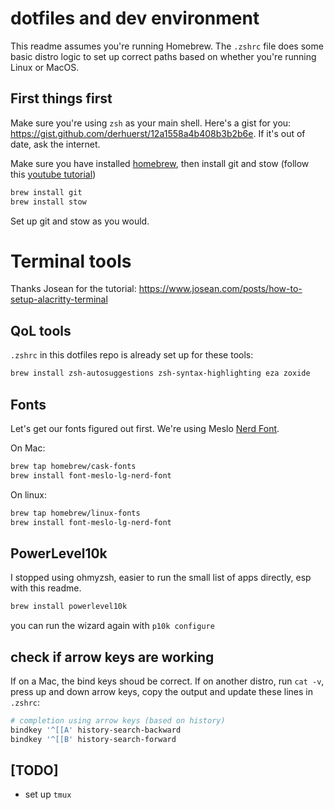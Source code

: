 # dotfiles and dev environment

This readme assumes you're running Homebrew. The `.zshrc` file does some basic distro logic to set up correct paths based on whether you're running Linux or MacOS.

## First things first

Make sure you're using `zsh` as your main shell. Here's a gist for you: https://gist.github.com/derhuerst/12a1558a4b408b3b2b6e. If it's out of date, ask the internet.

Make sure you have installed [homebrew](brew.sh), then install git and stow (follow this [youtube tutorial](https://www.youtube.com/watch?v=y6XCebnB9gs))

```sh
brew install git
brew install stow
```

Set up git and stow as you would.

# Terminal tools

Thanks Josean for the tutorial: https://www.josean.com/posts/how-to-setup-alacritty-terminal

## QoL tools

`.zshrc` in this dotfiles repo is already set up for these tools:

```sh
brew install zsh-autosuggestions zsh-syntax-highlighting eza zoxide
```

## Fonts

Let's get our fonts figured out first. We're using Meslo [Nerd Font](https://www.nerdfonts.com/).

On Mac:

```sh
brew tap homebrew/cask-fonts
brew install font-meslo-lg-nerd-font
```

On linux:

```sh
brew tap homebrew/linux-fonts
brew install font-meslo-lg-nerd-font
```

## PowerLevel10k

I stopped using ohmyzsh, easier to run the small list of apps directly, esp with this readme.

```sh
brew install powerlevel10k
```

you can run the wizard again with `p10k configure`

## check if arrow keys are working

If on a Mac, the bind keys shoud be correct. If on another distro, run `cat -v`, press up and down arrow keys, copy the output and update these lines in `.zshrc`:

```sh
# completion using arrow keys (based on history)
bindkey '^[[A' history-search-backward
bindkey '^[[B' history-search-forward
```

## [TODO]

- set up `tmux`
